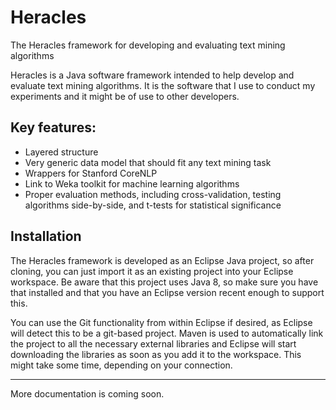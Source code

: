# Heracles
The Heracles framework for developing and evaluating text mining algorithms

Heracles is a Java software framework intended to help develop and evaluate text mining algorithms. It is the software that I use to conduct my experiments and it might be of use to other developers.

## Key features:
 * Layered structure
 * Very generic data model that should fit any text mining task
 * Wrappers for Stanford CoreNLP
 * Link to Weka toolkit for machine learning algorithms
 * Proper evaluation methods, including cross-validation, testing algorithms side-by-side, and t-tests for statistical significance

## Installation
The Heracles framework is developed as an Eclipse Java project, so after cloning, you can just import it as an existing project into your Eclipse workspace. Be aware that this project uses Java 8, so make sure you have that installed and that you have an Eclipse version recent enough to support this.

You can use the Git functionality from within Eclipse if desired, as Eclipse will detect this to be a git-based project. Maven is used to automatically link the project to all the necessary external libraries and Eclipse will start downloading the libraries as soon as you add it to the workspace. This might take some time, depending on your connection.
 
---
 
More documentation is coming soon.

